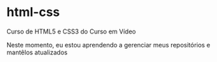# html-css
 Curso de HTML5 e CSS3 do Curso em Vídeo

Neste momento, eu estou aprendendo a gerenciar meus repositórios e mantêlos atualizados